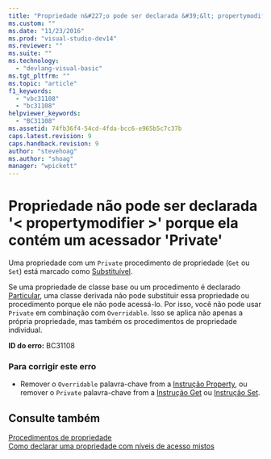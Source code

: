 ```yaml
---
title: "Propriedade n&#227;o pode ser declarada &#39;&lt; propertymodifier &gt;&#39; porque ela cont&#233;m um acessador &#39;Private&#39; | Microsoft Docs"
ms.custom: ""
ms.date: "11/23/2016"
ms.prod: "visual-studio-dev14"
ms.reviewer: ""
ms.suite: ""
ms.technology: 
  - "devlang-visual-basic"
ms.tgt_pltfrm: ""
ms.topic: "article"
f1_keywords: 
  - "vbc31108"
  - "bc31108"
helpviewer_keywords: 
  - "BC31108"
ms.assetid: 74fb36f4-54cd-4fda-bcc6-e965b5c7c37b
caps.latest.revision: 9
caps.handback.revision: 9
author: "stevehoag"
ms.author: "shoag"
manager: "wpickett"
---
```

# Propriedade n&#227;o pode ser declarada &#39;&lt; propertymodifier &gt;&#39; porque ela cont&#233;m um acessador &#39;Private&#39;
Uma propriedade com um `Private` procedimento de propriedade \(`Get` ou `Set`\) está marcado como [Substituível](../../visual-basic/language-reference/modifiers/overridable.md).  
  
 Se uma propriedade de classe base ou um procedimento é declarado [Particular](../../visual-basic/language-reference/modifiers/private.md), uma classe derivada não pode substituir essa propriedade ou procedimento porque ele não pode acessá\-lo. Por isso, você não pode usar `Private` em combinação com `Overridable`. Isso se aplica não apenas a própria propriedade, mas também os procedimentos de propriedade individual.  
  
 **ID do erro:** BC31108  
  
### Para corrigir este erro  
  
-   Remover o `Overridable` palavra\-chave from a [Instrução Property](../../visual-basic/language-reference/statements/property-statement.md), ou remover o `Private` palavra\-chave from a [Instrução Get](../../visual-basic/language-reference/statements/get-statement.md) ou [Instrução Set](../../visual-basic/language-reference/statements/set-statement.md).  
  
## Consulte também  
 [Procedimentos de propriedade](../../visual-basic/programming-guide/language-features/procedures/property-procedures.md)   
 [Como declarar uma propriedade com níveis de acesso mistos](../Topic/How%20to:%20Declare%20a%20Property%20with%20Mixed%20Access%20Levels%20\(Visual%20Basic\).md)